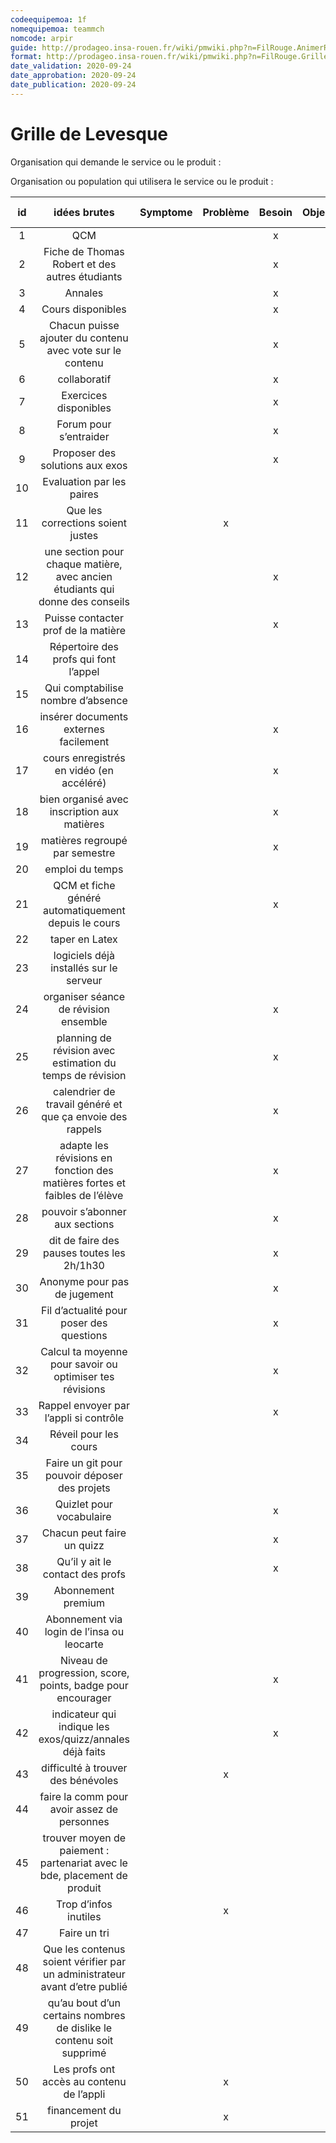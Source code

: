 ```yaml
---
codeequipemoa: 1f
nomequipemoa: teammch 
nomcode: arpir
guide: http://prodageo.insa-rouen.fr/wiki/pmwiki.php?n=FilRouge.AnimerRemueMeninge
format: http://prodageo.insa-rouen.fr/wiki/pmwiki.php?n=FilRouge.GrilleLevesque
date_validation: 2020-09-24
date_approbation: 2020-09-24
date_publication: 2020-09-24
---
```



# Grille de Levesque

Organisation qui demande le service ou le produit : 

Organisation ou population qui utilisera le service ou le produit : 

| id |                                  idées brutes                                 | Symptome | Problème | Besoin | Objectif | Solution | Opportunité | Hors sujet | Relatif à |
|:--:|:-----------------------------------------------------------------------------:|:--------:|:--------:|:------:|:--------:|:--------:|:-----------:|:----------:|:---------:|
|  1 |                                      QCM                                      |          |          |    x   |          |          |             |            |           |
|  2 |                 Fiche de Thomas Robert et des autres étudiants                |          |          |    x   |          |          |             |            |           |
|  3 |                                    Annales                                    |          |          |    x   |          |          |             |            |           |
|  4 |                               Cours disponibles                               |          |          |    x   |          |          |             |            |           |
|  5 |           Chacun puisse ajouter du contenu avec vote sur le contenu           |          |          |    x   |          |          |             |            |           |
|  6 |                                  collaboratif                                 |          |          |    x   |          |          |             |            |           |
|  7 |                             Exercices disponibles                             |          |          |    x   |          |          |             |            |           |
|  8 |                             Forum pour s’entraider                            |          |          |    x   |          |          |             |            |           |
|  9 |                        Proposer des solutions aux exos                        |          |          |    x   |          |          |             |            |           |
| 10 |                           Evaluation par les paires                           |          |          |        |          |     X    |             |            |     11    |
| 11 |                       Que les corrections soient justes                       |          |     x    |        |          |          |             |            |           |
| 12 | une section pour chaque matière, avec ancien étudiants qui donne des conseils |          |          |    x   |          |          |             |            |           |
| 13 |                      Puisse contacter prof de la matière                      |          |          |    x   |          |          |             |            |           |
| 14 |                     Répertoire des profs qui font l’appel                     |          |          |        |          |          |             |      x     |           |
| 15 |                       Qui comptabilise nombre d’absence                       |          |          |        |          |          |             |      x     |           |
| 16 |                     insérer documents externes facilement                     |          |          |    x   |          |          |             |            |           |
| 17 |                    cours enregistrés en vidéo (en accéléré)                   |          |          |    x   |          |          |             |            |           |
| 18 |                  bien organisé avec inscription aux matières                  |          |          |    x   |          |          |             |            |           |
| 19 |                         matières regroupé par semestre                        |          |          |    x   |          |          |             |            |           |
| 20 |                                emploi du temps                                |          |          |        |          |          |             |      x     |           |
| 21 |              QCM et fiche généré automatiquement depuis le cours              |          |          |    x   |          |          |             |            |           |
| 22 |                                 taper en Latex                                |          |          |        |          |          |             |      x     |           |
| 23 |                    logiciels déjà installés sur le serveur                    |          |          |        |          |          |             |      x     |           |
| 24 |                     organiser séance de révision ensemble                     |          |          |    x   |          |          |             |            |           |
| 25 |           planning de révision avec estimation du temps de révision           |          |          |    x   |          |          |             |            |           |
| 26 |           calendrier de travail généré et que ça envoie des rappels           |          |          |    x   |          |          |             |            |           |
| 27 |   adapte les révisions en fonction des matières fortes et faibles de l’élève  |          |          |    x   |          |          |             |            |           |
| 28 |                         pouvoir s’abonner aux sections                        |          |          |    x   |          |          |             |            |           |
| 29 |                   dit de faire des pauses toutes les 2h/1h30                  |          |          |    x   |          |          |             |            |           |
| 30 |                          Anonyme pour pas de jugement                         |          |          |    x   |          |          |             |            |           |
| 31 |                    Fil d’actualité pour poser des questions                   |          |          |    x   |          |          |             |            |           |
| 32 |            Calcul ta moyenne pour savoir ou optimiser tes révisions           |          |          |    x   |          |          |             |            |           |
| 33 |                     Rappel envoyer par l’appli si contrôle                    |          |          |    x   |          |          |             |            |           |
| 34 |                             Réveil pour les cours                             |          |          |        |          |          |             |      x     |           |
| 35 |                 Faire un git pour pouvoir déposer des projets                 |          |          |        |          |          |             |      x     |           |
| 36 |                            Quizlet pour vocabulaire                           |          |          |    x   |          |          |             |            |           |
| 37 |                           Chacun peut faire un quizz                          |          |          |    x   |          |          |             |            |           |
| 38 |                       Qu’il y ait le contact des profs                        |          |          |    x   |          |          |             |            |           |
| 39 |                               Abonnement premium                              |          |          |        |          |          |             |      x     |           |
| 40 |                   Abonnement via login de l’insa ou leocarte                  |          |          |        |          |     x    |             |            |     50    |
| 41 |          Niveau de progression, score, points, badge pour encourager          |          |          |    x   |          |          |             |            |           |
| 42 |            indicateur qui indique les exos/quizz/annales déjà faits           |          |          |    x   |          |          |             |            |           |
| 43 |                       difficulté à trouver des bénévoles                      |          |     x    |        |          |          |             |            |           |
| 44 |                  faire la comm pour avoir assez de personnes                  |          |          |        |          |     x    |             |            |     43    |
| 45 |   trouver moyen de paiement : partenariat avec le bde, placement de produit   |          |          |        |          |     x    |             |            |     51    |
| 46 |                             Trop d’infos inutiles                             |          |     x    |        |          |          |             |            |           |
| 47 |                                  Faire un tri                                 |          |          |        |          |     x    |             |            |     46    |
| 48 |   Que les contenus soient vérifier par un administrateur avant d’etre publié  |          |          |        |          |     x    |             |            |   11,46   |
| 49 |      qu’au bout d’un certains nombres de dislike le contenu soit supprimé     |          |          |        |          |     x    |             |            |   11,46   |
| 50 |                   Les profs ont accès au contenu de l’appli                   |          |     x    |        |          |          |             |            |           |
| 51 |                             financement du projet                             |          |     x    |        |          |          |             |            |           |
